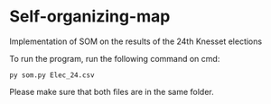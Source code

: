 # Self-organizing-map
Implementation of SOM on the results of the 24th Knesset elections

To run the program, run the following command on cmd:
```
py som.py Elec_24.csv
 ```

Please make sure that both files are in the same folder.
